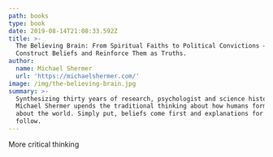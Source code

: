 ```yaml
---
path: books
type: book
date: 2019-08-14T21:08:33.592Z
title: >-
  The Believing Brain: From Spiritual Faiths to Political Convictions – How We
  Construct Beliefs and Reinforce Them as Truths.
author:
  name: Michael Shermer
  url: 'https://michaelshermer.com/'
image: /img/the-believing-brain.jpg
summary: >-
  Synthesizing thirty years of research, psychologist and science historian,
  Michael Shermer upends the traditional thinking about how humans form beliefs
  about the world. Simply put, beliefs come first and explanations for beliefs
  follow.
---
```

More critical thinking
